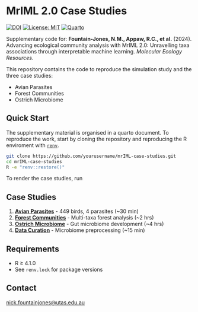 # MrIML 2.0 Case Studies

[![DOI](https://zenodo.org/badge/DOI/10.5281/zenodo.XXXXXXX.svg)](https://doi.org/10.5281/zenodo.XXXXXXX)
[![License: MIT](https://img.shields.io/badge/License-MIT-yellow.svg)](https://opensource.org/licenses/MIT)
[![Quarto](https://img.shields.io/badge/Made%20with-Quarto-blue.svg)](https://quarto.org/)

Supplementary code for: **Fountain-Jones, N.M., Appaw, R.C., et al.** (2024). Advancing ecological community analysis with MrIML 2.0: Unravelling taxa associations through interpretable machine learning. *Molecular Ecology Resources*.

This repository contains the code to reproduce the simulation study and the three case studies:

- Avian Parasites
- Forest Communities
- Ostrich Microbiome

## Quick Start

The supplementary material is organised in a quarto document. To reproduce the work, start by cloning the repository and reproducing the R enviroment with [`renv`](https://rstudio.github.io/renv/articles/renv.html).

```bash
git clone https://github.com/yourusername/mrIML-case-studies.git
cd mrIML-case-studies
R -e "renv::restore()"
```

To render the case studies, run

## Case Studies

1. **[Avian Parasites](case-studies/01-avian-parasites/)** - 449 birds, 4 parasites (~30 min)
2. **[Forest Communities](case-studies/02-forest-communities/)** - Multi-taxa forest analysis (~2 hrs) 
3. **[Ostrich Microbiome](case-studies/03-ostrich-microbiome/)** - Gut microbiome development (~4 hrs)
4. **[Data Curation](case-studies/04-microbiome-curation/)** - Microbiome preprocessing (~15 min)

## Requirements

- R ≥ 4.1.0
- See `renv.lock` for package versions

## Contact

nick.fountainjones@utas.edu.au